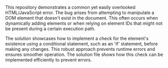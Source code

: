 This repository demonstrates a common yet easily overlooked HTML/JavaScript error. The bug arises from attempting to manipulate a DOM element that doesn't exist in the document. This often occurs when dynamically adding elements or when relying on element IDs that might not be present during a certain execution path.

The solution showcases how to implement a check for the element's existence using a conditional statement, such as an 'if' statement, before making any changes. This robust approach prevents runtime errors and ensures smoother operation. The solution file shows how this check can be implemented efficiently to prevent errors.